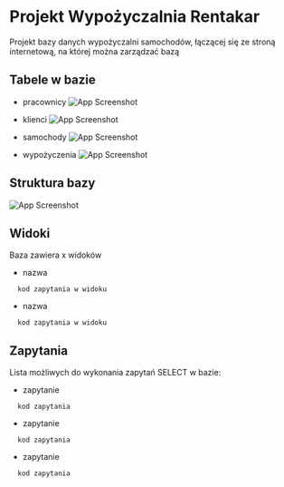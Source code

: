 
# Projekt Wypożyczalnia Rentakar

Projekt bazy danych wypożyczalni samochodów, łączącej się ze stroną internetową, na której można zarządzać bazą

## Tabele w bazie

- pracownicy
![App Screenshot](https://i.ibb.co/CWszVTG/Screenshot-2024-03-06-182421.png)

- klienci
![App Screenshot](https://i.ibb.co/K092Wk3/Screenshot-2024-03-06-182426.png)

- samochody
![App Screenshot](https://i.ibb.co/QXr9NGX/Screenshot-2024-03-06-182431.png)

- wypożyczenia
![App Screenshot](https://i.ibb.co/kxdtRvG/Screenshot-2024-03-06-182436.png)


## Struktura bazy

![App Screenshot](https://i.ibb.co/4M85g3C/struktura.png)


## Widoki

Baza zawiera x widoków

- nazwa
```nazwa
  kod zapytania w widoku
```

- nazwa
```nazwa
  kod zapytania w widoku
```
## Zapytania

Lista możliwych do wykonania zapytań SELECT w bazie:

- zapytanie 
```zapytanie
  kod zapytania
```

- zapytanie 
```zapytanie
  kod zapytania
```

- zapytanie 
```zapytanie
  kod zapytania
```

